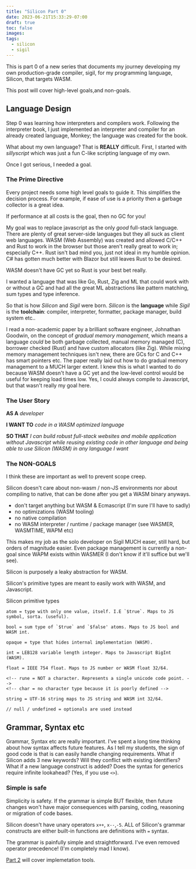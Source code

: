 ```yaml
---
title: "Silicon Part 0"
date: 2023-06-21T15:33:29-07:00
draft: true
toc: false
images:
tags:
  - silicon
  - sigil
---
```


This is part 0 of a new series that documents my journey developing my own production-grade compiler, sigil, for my programming language, Silicon, that targets WASM.

This post will cover high-level goals,and non-goals.

## Language Design

Step 0 was learning how interpreters and compilers work. Following the interpreter book, I just implemented an interpreter and compiler for an already created language, Monkey; the language was created for the book.

What about my own language? That is **REALLY** difficult. First, I started with _sillyscript_ which was just a fun C-like scripting language of my own.

Once I got serious, I needed a goal.

### The Prime Directive

Every project needs some high level goals to guide it. This simplifies the decision process. For example, if ease of use is a priority then a garbage collector is a great idea.

If performance at all costs is the goal, then no GC for you!

My goal was to replace javascript as the only _good_ full-stack language. There are plenty of great server-side languages but they all suck as client web languages. WASM (Web Assembly) was created and allowed C/C++ and Rust to work in the browser but those aren't really great to work in; especially C++. Rust isn't bad mind you, just not ideal in my humble opinion. C# has gotten much better with Blazor but still leaves Rust to be desired.

WASM doesn't have GC yet so Rust is your best bet really.

I wanted a language that was like Go, Rust, Zig and ML that could work with or without a GC and had all the great ML abstractions like pattern matching, sum types and type inference.

So that is how _Silicon_ and _Sigil_ were born. _Silicon_ is the **language** while _Sigil_ is the **toolchain**: compiler, interpreter, formatter, package manager, build system etc..

I read a non-academic paper by a brilliant software engineer, Johnathan Goodwin, on the concept of _gradual memory management_, which means a language _could_ be both garbage collected, manual memory managed (C), borrower checked (Rust) and have custom allocators (like Zig). While mixing memory management techniques isn't new, there are GCs for C and C++ has smart pointers etc. The paper really laid out how to do gradual memory management to a MUCH larger extent. I knew this is what I wanted to do because WASM doesn't have a GC yet and the low-level control would be useful for keeping load times low. Yes, I could always compile to Javascript, but that wasn't really my goal here.

### The User Story

**AS A** _developer_

**I WANT TO** _code in a WASM optimized language_

**SO THAT** _I can build robust full-stack websites and mobile application without Javascript while reusing existing code in other language and being able to use Silicon (WASM) in any language I want_

### The NON-GOALS

I think these are important as well to prevent scope creep.

Silicon doesn't care about non-wasm / non-JS environments nor about compiling to native, that can be done after you get a WASM binary anyways.

- don't target anything but WASM & Ecmascript (I'm sure I'll have to sadly)
- no optimizations (WASM tooling)
- no native compilation
- no WASM interpreter / runtime / package manager (see WASMER, WASMTIME, WAPM etc)

This makes my job as the solo developer on Sigil MUCH easer, still hard, but orders of magnitude easier. Even package management is currently a non-goal since WAPM exists within WASMER (I don't know if it'll suffice but we'll see).

Silicon is purposely a leaky abstraction for WASM.

Silicon's primitive types are meant to easily work with WASM, and Javascript.

Silicon primitive types

    atom = type with only one value, itself. I.E `$true`. Maps to JS symbol, sorta. (useful).

    bool = sum type of `$true` and `$false' atoms. Maps to JS bool and WASM int.

    opaque = type that hides internal implementation (WASM).

    int = LEB128 variable length integer. Maps to Javascript BigInt (WASM).

    float = IEEE 754 float. Maps to JS number or WASM float 32/64.

    <!-- rune = NOT a character. Represents a single unicode code point. -->
    <!-- char = no character type because it is poorly defined -->

    string = UTF-16 string maps to JS string and WASM int 32/64.

    // null / undefined = optionals are used instead


## Grammar, Syntax etc

Grammar, Syntax etc are really important. I've spent a long time thinking about how syntax affects future features. As I tell my students, the sign of good code is that is can easily handle changing requirements. What if Silicon adds 3 new keywords? Will they conflict with existing identifiers? What if a new
language construct is added? Does the syntax for generics require infinite lookahead? (Yes, if you use `<>`).

### Simple is safe

Simplicity is safety. If the grammar is simple BUT flexible, then future changes won't have major consequences with parsing, coding, reasoning or migration of code bases. 

Silicon doesn't have unary operators `x++`, `x--`,`-5`. 
ALL of Silicon's grammar constructs are either built-in functions are definitions with `=` syntax. 

The grammar is painfully simple and straightforward. I've even removed operator precedence! (I'm completely mad I know).


[Part 2](/si-1) will cover implemetation tools.
